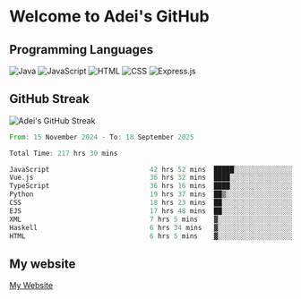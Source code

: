 # Welcome to Adei's GitHub

## Programming Languages
![Java](https://img.shields.io/badge/Java-007396?style=flat-square&logo=java&logoColor=white)
![JavaScript](https://img.shields.io/badge/JavaScript-F7DF1E?style=flat-square&logo=javascript&logoColor=black)
![HTML](https://img.shields.io/badge/HTML-E34F26?style=flat-square&logo=html5&logoColor=white)
![CSS](https://img.shields.io/badge/CSS-1572B6?style=flat-square&logo=css3&logoColor=white)
![Express.js](https://img.shields.io/badge/Express.js-000000?style=flat-square&logo=express&logoColor=white)


## GitHub Streak
![Adei's GitHub Streak](https://github-readme-streak-stats.herokuapp.com/?user=AdeiTamayo&hide_border=true)

<!--START_SECTION:waka-->

```rust
From: 15 November 2024 - To: 18 September 2025

Total Time: 217 hrs 30 mins

JavaScript                         42 hrs 52 mins  █████░░░░░░░░░░░░░░░░░░░░   19.53 %
Vue.js                             36 hrs 32 mins  ████░░░░░░░░░░░░░░░░░░░░░   16.64 %
TypeScript                         36 hrs 16 mins  ████░░░░░░░░░░░░░░░░░░░░░   16.52 %
Python                             19 hrs 37 mins  ██▒░░░░░░░░░░░░░░░░░░░░░░   08.94 %
CSS                                18 hrs 23 mins  ██░░░░░░░░░░░░░░░░░░░░░░░   08.38 %
EJS                                17 hrs 48 mins  ██░░░░░░░░░░░░░░░░░░░░░░░   08.11 %
XML                                7 hrs 5 mins    ▓░░░░░░░░░░░░░░░░░░░░░░░░   03.23 %
Haskell                            6 hrs 34 mins   ▓░░░░░░░░░░░░░░░░░░░░░░░░   02.99 %
HTML                               6 hrs 5 mins    ▓░░░░░░░░░░░░░░░░░░░░░░░░   02.78 %
```

<!--END_SECTION:waka-->

## My website
[My Website](https://adei.eus)


